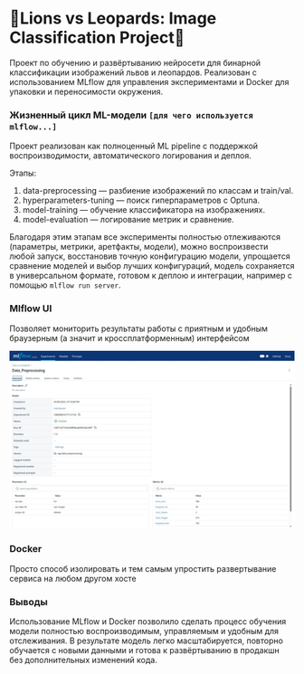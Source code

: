 # 🦁Lions vs Leopards: Image Classification Project🐆

Проект по обучению и развёртыванию нейросети для бинарной классификации изображений львов и леопардов. Реализован с использованием MLflow для управления экспериментами и Docker для упаковки и переносимости окружения.

### Жизненный цикл ML-модели `[для чего используется mlflow...]`

Проект реализован как полноценный ML pipeline с поддержкой воспроизводимости, автоматического логирования и деплоя.

Этапы:
1) data-preprocessing — разбиение изображений по классам и train/val.
2) hyperparameters-tuning — поиск гиперпараметров с Optuna.
3) model-training — обучение классификатора на изображениях.
4) model-evaluation — логирование метрик и сравнение.

Благодаря этим этапам все эксперименты полностью отлеживаются (параметры, метрики, аретфакты, модели), можно воспроизвести любой запуск, восстановив точную конфигурацию модели, упрощается сравнение моделей и выбор лучших конфигураций, модель сохраняется в универсальном формате, готовом к деплою и интеграции, например с помощью `mlflow run server`.

### Mlflow UI

Позволяет мониторить результаты работы с приятным и удобным браузерным (а значит и кроссплатформенным) интерфейсом

![](mlflow.jpg)

### Docker

Просто способ изолировать и тем самым упростить развертывание сервиса на любом другом хосте

### Выводы

Использование MLflow и Docker позволило сделать процесс обучения модели полностью воспроизводимым, управляемым и удобным для отслеживания. В результате модель легко масштабируется, повторно обучается с новыми данными и готова к развёртыванию в продакшн без дополнительных изменений кода.